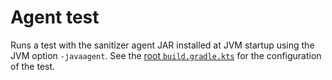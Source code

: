 # Agent test

Runs a test with the sanitizer agent JAR installed at JVM startup using the JVM option `-javaagent`.
See the [root `build.gradle.kts`](/build.gradle.kts) for the configuration of the test.
